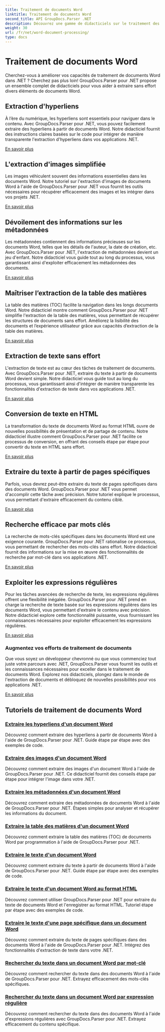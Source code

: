 ```yaml
---
title: Traitement de documents Word
linktitle: Traitement de documents Word
second_title: API GroupDocs.Parser .NET
description: Découvrez une gamme de didacticiels sur le traitement des documents Word à l'aide de GroupDocs.Parser pour .NET. Extrayez des hyperliens, des images, des métadonnées et bien plus encore.
weight: 30
url: /fr/net/word-document-processing/
type: docs
---
```

# Traitement de documents Word

Cherchez-vous à améliorer vos capacités de traitement de documents Word dans .NET ? Cherchez pas plus loin! GroupDocs.Parser pour .NET propose un ensemble complet de didacticiels pour vous aider à extraire sans effort divers éléments de documents Word.

## Extraction d'hyperliens
À l’ère du numérique, les hyperliens sont essentiels pour naviguer dans le contenu. Avec GroupDocs.Parser pour .NET, vous pouvez facilement extraire des hyperliens à partir de documents Word. Notre didacticiel fournit des instructions claires basées sur le code pour intégrer de manière transparente l'extraction d'hyperliens dans vos applications .NET.

[En savoir plus](./extract-hyperlinks-from-word-document/)

## L'extraction d'images simplifiée
Les images véhiculent souvent des informations essentielles dans les documents Word. Notre tutoriel sur l'extraction d'images de documents Word à l'aide de GroupDocs.Parser pour .NET vous fournit les outils nécessaires pour récupérer efficacement des images et les intégrer dans vos projets .NET.

[En savoir plus](./extract-images-from-word-document/)

## Dévoilement des informations sur les métadonnées
Les métadonnées contiennent des informations précieuses sur les documents Word, telles que les détails de l'auteur, la date de création, etc. Avec GroupDocs.Parser pour .NET, l'extraction de métadonnées devient un jeu d'enfant. Notre didacticiel vous guide tout au long du processus, vous garantissant ainsi d'exploiter efficacement les métadonnées des documents.

[En savoir plus](./extract-metadata-from-word-document/)

## Maîtriser l’extraction de la table des matières
La table des matières (TOC) facilite la navigation dans les longs documents Word. Notre didacticiel montre comment GroupDocs.Parser pour .NET simplifie l'extraction de la table des matières, vous permettant de récupérer les structures de documents sans effort. Améliorez la lisibilité des documents et l’expérience utilisateur grâce aux capacités d’extraction de la table des matières.

[En savoir plus](./extract-table-of-contents-from-word-document/)

## Extraction de texte sans effort
L'extraction de texte est au cœur des tâches de traitement de documents. Avec GroupDocs.Parser pour .NET, extraire du texte à partir de documents Word devient simple. Notre didacticiel vous guide tout au long du processus, vous garantissant ainsi d'intégrer de manière transparente les fonctionnalités d'extraction de texte dans vos applications .NET.

[En savoir plus](./extract-text-from-word-document/)

## Conversion de texte en HTML
La transformation du texte de documents Word au format HTML ouvre de nouvelles possibilités de présentation et de partage de contenu. Notre didacticiel illustre comment GroupDocs.Parser pour .NET facilite ce processus de conversion, en offrant des conseils étape par étape pour convertir du texte en HTML sans effort.

[En savoir plus](./extract-text-from-word-document-as-html/)

## Extraire du texte à partir de pages spécifiques
Parfois, vous devrez peut-être extraire du texte de pages spécifiques dans des documents Word. GroupDocs.Parser pour .NET vous permet d'accomplir cette tâche avec précision. Notre tutoriel explique le processus, vous permettant d'extraire efficacement du contenu ciblé.

[En savoir plus](./extract-text-from-specific-page-in-word-document/)

## Recherche efficace par mots clés
La recherche de mots-clés spécifiques dans les documents Word est une exigence courante. GroupDocs.Parser pour .NET rationalise ce processus, vous permettant de rechercher des mots-clés sans effort. Notre didacticiel fournit des informations sur la mise en œuvre des fonctionnalités de recherche par mot-clé dans vos applications .NET.

[En savoir plus](./search-text-in-word-document-by-keyword/)

## Exploiter les expressions régulières
Pour les tâches avancées de recherche de texte, les expressions régulières offrent une flexibilité inégalée. GroupDocs.Parser pour .NET prend en charge la recherche de texte basée sur les expressions régulières dans les documents Word, vous permettant d'extraire le contenu avec précision. Notre didacticiel explore cette fonctionnalité puissante, vous fournissant les connaissances nécessaires pour exploiter efficacement les expressions régulières.

[En savoir plus](./search-text-in-word-document-by-regular-expression/)

### Augmentez vos efforts de traitement de documents

Que vous soyez un développeur chevronné ou que vous commenciez tout juste votre parcours avec .NET, GroupDocs.Parser vous fournit les outils et les connaissances nécessaires pour exceller dans le traitement de documents Word. Explorez nos didacticiels, plongez dans le monde de l'extraction de documents et débloquez de nouvelles possibilités pour vos applications .NET.

[En savoir plus](./extract-hyperlinks-from-word-document/)

## Tutoriels de traitement de documents Word
### [Extraire les hyperliens d'un document Word](./extract-hyperlinks-from-word-document/)
Découvrez comment extraire des hyperliens à partir de documents Word à l'aide de GroupDocs.Parser pour .NET. Guide étape par étape avec des exemples de code.
### [Extraire des images d'un document Word](./extract-images-from-word-document/)
Découvrez comment extraire des images d'un document Word à l'aide de GroupDocs.Parser pour .NET. Ce didacticiel fournit des conseils étape par étape pour intégrer l'image dans votre .NET.
### [Extraire les métadonnées d'un document Word](./extract-metadata-from-word-document/)
Découvrez comment extraire des métadonnées de documents Word à l'aide de GroupDocs.Parser pour .NET. Étapes simples pour analyser et récupérer les informations du document.
### [Extraire la table des matières d'un document Word](./extract-table-of-contents-from-word-document/)
Découvrez comment extraire la table des matières (TOC) de documents Word par programmation à l'aide de GroupDocs.Parser pour .NET.
### [Extraire le texte d'un document Word](./extract-text-from-word-document/)
Découvrez comment extraire du texte à partir de documents Word à l'aide de GroupDocs.Parser pour .NET. Guide étape par étape avec des exemples de code.
### [Extraire le texte d'un document Word au format HTML](./extract-text-from-word-document-as-html/)
Découvrez comment utiliser GroupDocs.Parser pour .NET pour extraire du texte de documents Word et l'enregistrer au format HTML. Tutoriel étape par étape avec des exemples de code.
### [Extraire le texte d'une page spécifique dans un document Word](./extract-text-from-specific-page-in-word-document/)
Découvrez comment extraire du texte de pages spécifiques dans des documents Word à l'aide de GroupDocs.Parser pour .NET. Intégrez des fonctionnalités d'extraction de texte dans votre .NET.
### [Rechercher du texte dans un document Word par mot-clé](./search-text-in-word-document-by-keyword/)
Découvrez comment rechercher du texte dans des documents Word à l'aide de GroupDocs.Parser pour .NET. Extrayez efficacement des mots-clés spécifiques.
### [Rechercher du texte dans un document Word par expression régulière](./search-text-in-word-document-by-regular-expression/)
Découvrez comment rechercher du texte dans des documents Word à l'aide d'expressions régulières avec GroupDocs.Parser pour .NET. Extrayez efficacement du contenu spécifique.